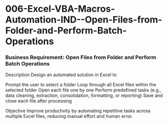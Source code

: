 # 006-Excel-VBA-Macros-Automation-IND--Open-Files-from-Folder-and-Perform-Batch-Operations


### Business Requirement: Open Files from Folder and Perform Batch Operations


Description
Design an automated solution in Excel to


 Prompt the user to select a folder
 Loop through all Excel files within the selected folder
 Open each file one by one
 Perform predefined tasks (e.g., data cleaning, extraction, consolidation, formatting, or reporting)
 Save and close each file after processing

Objective
Improve productivity by automating repetitive tasks across multiple Excel files, reducing manual effort and human error.

